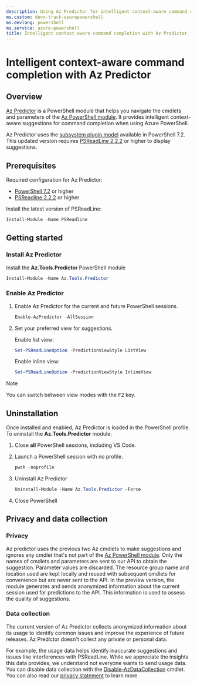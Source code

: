 ```yaml
---
description: Using Az Predictor for intelligent context-aware command completion in Azure PowerShell.
ms.custom: devx-track-azurepowershell
ms.devlang: powershell
ms.service: azure-powershell
title: Intelligent context-aware command completion with Az Predictor
---
```


# Intelligent context-aware command completion with Az Predictor

## Overview

[Az Predictor][azpredictor-psgallery] is a PowerShell module that helps you navigate the cmdlets and
parameters of the [Az PowerShell module][install-azps]. It provides intelligent context-aware
suggestions for command completion when using Azure PowerShell.

Az Predictor uses the [subsystem plugin model][subsystem-plugin-model] available in PowerShell 7.2.
This updated version requires [PSReadLine 2.2.2][psreadline-psgallery] or higher to display
suggestions.

## Prerequisites

Required configuration for Az Predictor:

- [PowerShell 7.2][install-pwsh] or higher
- [PSReadline 2.2.2][psreadline-psgallery] or higher

Install the latest version of PSReadLine:

```powershell
Install-Module -Name PSReadline
```

## Getting started

### Install Az Predictor

Install the **Az.Tools.Predictor** PowerShell module

```powershell
Install-Module -Name Az.Tools.Predictor
```

### Enable Az Predictor

1. Enable Az Predictor for the current and future PowerShell sessions.

   ```powershell
   Enable-AzPredictor -AllSession
   ```

1. Set your preferred view for suggestions.

   Enable list view:

   ```powershell
   Set-PSReadLineOption -PredictionViewStyle ListView
   ```

   Enable inline view:

   ```powershell
   Set-PSReadLineOption -PredictionViewStyle InlineView
   ```

> [!NOTE]
> You can switch between view modes with the <kbd>F2</kbd> key.

## Uninstallation

Once installed and enabled, Az Predictor is loaded in the PowerShell profile. To uninstall the
**Az.Tools.Predictor** module:

1. Close **all** PowerShell sessions, including VS Code.

1. Launch a PowerShell session with no profile.

   ```powershell
   pwsh -noprofile
   ```

1. Uninstall Az Predictor

   ```powershell
   Uninstall-Module -Name Az.Tools.Predictor -Force
   ```

1. Close PowerShell

## Privacy and data collection

### Privacy

Az predictor uses the previous two Az cmdlets to make suggestions and ignores any cmdlet that's not
part of the [Az PowerShell module][install-azps]. Only the names of cmdlets and parameters are sent
to our API to obtain the suggestion. Parameter values are discarded. The resource group name and
location used are kept locally and reused with subsequent cmdlets for convenience but are never sent
to the API. In the preview version, the module generates and sends anonymized information about the
current session used for predictions to the API. This information is used to assess the quality of
suggestions.

### Data collection

The current version of Az Predictor collects anonymized information about its usage to identify
common issues and improve the experience of future releases. Az Predictor doesn't collect any
private or personal data.

For example, the usage data helps identify inaccurate suggestions and issues like interferences with
PSReadLine. While we appreciate the insights this data provides, we understand not everyone wants to
send usage data. You can disable data collection with the
[Disable-AzDataCollection][disable-azdatacollection] cmdlet. You can also read our
[privacy statement][privacy-statement] to learn more.

<!-- link references -->

[azpredictor-psgallery]: https://www.powershellgallery.com/packages/Az.Tools.Predictor/
[install-azps]: install-azure-powershell.md
[subsystem-plugin-model]: /powershell/scripting/learn/experimental-features#pssubsystempluginmodel
[psreadline-psgallery]: https://www.powershellgallery.com/packages/PSReadLine/
[install-pwsh]: /powershell/scripting/install/installing-powershell
[disable-azdatacollection]: /powershell/module/az.accounts/disable-azdatacollection
[privacy-statement]: https://go.microsoft.com/fwlink/?LinkID=528096&clcid=0x409
